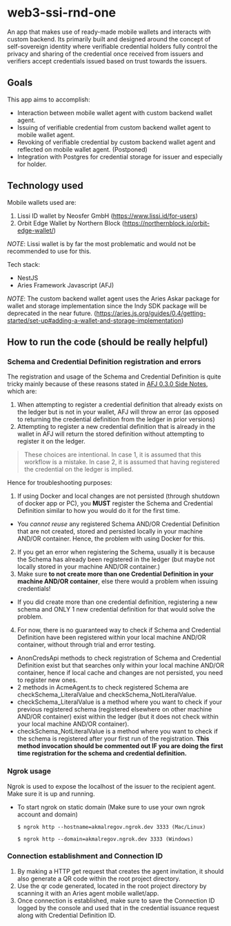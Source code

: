 # web3-ssi-rnd-one

An app that makes use of ready-made mobile wallets and interacts with custom backend.
Its primarily built and designed around the concept of self-sovereign identity where verifiable credential holders fully control the privacy and sharing of the credential once received from issuers and verifiers accept credentials issued based on trust towards the issuers.

## Goals

This app aims to accomplish:

- Interaction between mobile wallet agent with custom backend wallet agent.
- Issuing of verifiable credential from custom backend wallet agent to mobile wallet agent.
- Revoking of verifiable credential by custom backend wallet agent and reflected on mobile wallet agent. (Postponed)
- Integration with Postgres for credential storage for issuer and especially for holder.

## Technology used

Mobile wallets used are:

1. Lissi ID wallet by Neosfer GmbH (https://www.lissi.id/for-users)
2. Orbit Edge Wallet by Northern Block (https://northernblock.io/orbit-edge-wallet/)

_NOTE_: Lissi wallet is by far the most problematic and would not be recommended to use for this.

Tech stack:

- NestJS
- Aries Framework Javascript (AFJ)

_NOTE_: The custom backend wallet agent uses the Aries Askar package for wallet and storage implementation since the Indy SDK package will be deprecated in the near future. (https://aries.js.org/guides/0.4/getting-started/set-up#adding-a-wallet-and-storage-implementation)

## How to run the code (should be really helpful)

### Schema and Credential Definition registration and errors
The registration and usage of the Schema and Credential Definition is quite tricky mainly because of these reasons stated in [AFJ 0.3.0 Side Notes](https://aries.js.org/guides/0.3/tutorials/issue-a-credential#side-notes), which are:
1. When attempting to register a credential definition that already exists on the ledger but is not in your wallet, AFJ will throw an error (as opposed to returning the credential definition from the ledger in prior versions)
2. Attempting to register a new credential definition that is already in the wallet in AFJ will return the stored definition without attempting to register it on the ledger.
> These choices are intentional. In case 1, it is assumed that this workflow is a mistake. In case 2, it is assumed that having registered the credential on the ledger is implied.

Hence for troubleshooting purposes:
1. If using Docker and local changes are not persisted (through shutdown of docker app or PC), you **MUST** register the Schema and Credential Definition similar to how you would do it for the first time.
 - You _cannot reuse_ any registered Schema AND/OR Credential Definition that are not created, stored and persisted locally in your machine AND/OR container. Hence, the problem with using Docker for this.
2. If you get an error when registering the Schema, usually it is because the Schema has already been registered in the ledger (but maybe not locally stored in your machine AND/OR container.)
3. Make sure **to not create more than one Credential Definition in your machine AND/OR container**, else there would a problem when issuing credentials!
 - If you did create more than one credential definition, registering a new schema and ONLY 1 new credential definition for that would solve the problem.
4. For now, there is no guaranteed way to check if Schema and Credential Definition have been registered within your local machine AND/OR container, without through trial and error testing.
 - AnonCredsApi methods to check registration of Schema and Credential Definition exist but that searches only within your local machine AND/OR container, hence if local cache and changes are not persisted, you need to register new ones.
 - 2 methods in AcmeAgent.ts to check registered Schema are checkSchema_LiteralValue and checkSchema_NotLiteralValue.
  - checkSchema_LiteralValue is a method where you want to check if your previous registered schema (registered elsewhere on other machine AND/OR container) exist within the ledger (but it does not check within your local machine AND/OR container).
  - checkSchema_NotLiteralValue is a method where you want to check if the schema is registered after your first run of the registration. **This method invocation should be commented out IF you are doing the first time registration for the schema and credential definition.**

### Ngrok usage
Ngrok is used to expose the localhost of the issuer to the recipient agent. Make sure it is up and running.
- To start ngrok on static domain (Make sure to use your own ngrok account and domain)
  ``` shell 
  $ ngrok http --hostname=akmalregov.ngrok.dev 3333 (Mac/Linux) 
  ```
  ```shell 
  $ ngrok http --domain=akmalregov.ngrok.dev 3333 (Windows) 
  ```

### Connection establishment and Connection ID
1. By making a HTTP get request that creates the agent invitation, it should also generate a QR code within the root project directory.
2. Use the qr code generated, located in the root project directory by scanning it with an Aries agent mobile wallet/app.
3. Once connection is established, make sure to save the Connection ID logged by the console and used that in the credential issuance request
along with Credential Definition ID.
